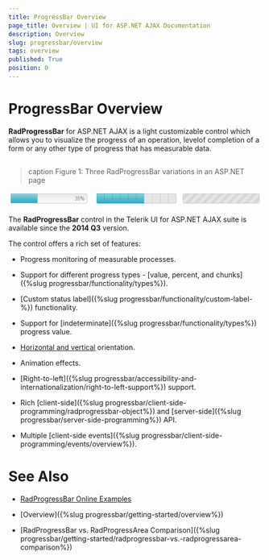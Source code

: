```yaml
---
title: ProgressBar Overview
page_title: Overview | UI for ASP.NET AJAX Documentation
description: Overview
slug: progressbar/overview
tags: overview
published: True
position: 0
---
```


# ProgressBar Overview



__RadProgressBar__ for ASP.NET AJAX is a light customizable control which allows you to visualize the progress of an operation, levelof completion of a form or any other type of progress that has measurable data.

## 
>caption Figure 1: Three RadProgressBar variations in an ASP.NET page

![progress-bar-overview](images/progress-bar-overview.png)

The __RadProgressBar__ control in the Telerik UI for ASP.NET AJAX suite is available since the __2014 Q3__ version.

The control offers a rich set of features:

* Progress monitoring of measurable processes.

* Support for different progress types - [value, percent, and chunks]({%slug progressbar/functionality/types%}).

* [Custom status label]({%slug progressbar/functionality/custom-label-%}) functionality.

* Support for [indeterminate]({%slug progressbar/functionality/types%}) progress value.

* [Horizontal and vertical](b0f9df16-c403-48c5-bc92-a82b88f07299) orientation.

* Animation effects.

* [Right-to-left]({%slug progressbar/accessibility-and-internationalization/right-to-left-support%}) support.

* Rich [client-side]({%slug progressbar/client-side-programming/radprogressbar-object%}) and [server-side]({%slug progressbar/server-side-programming%}) API.

* Multiple [client-side events]({%slug progressbar/client-side-programming/events/overview%}).

# See Also

 * [RadProgressBar Online Examples](http://demos.telerik.com/aspnet-ajax/progress-bar)

 * [Overview]({%slug progressbar/getting-started/overview%})

 * [RadProgressBar vs. RadProgressArea Comparison]({%slug progressbar/getting-started/radprogressbar-vs.-radprogressarea-comparison%})
